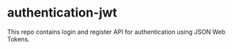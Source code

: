 # authentication-jwt
This repo contains login and register API for authentication using JSON Web Tokens.
